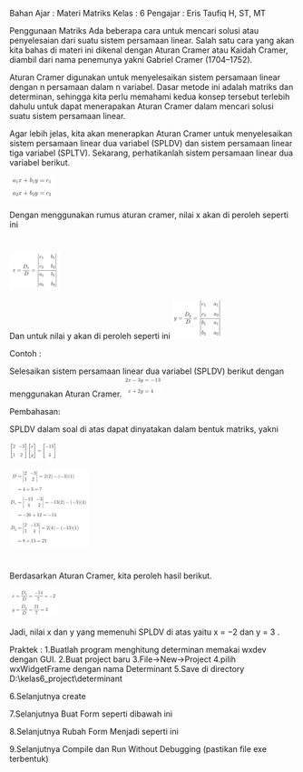 Bahan Ajar : Materi Matriks
Kelas : 6
Pengajar : Eris Taufiq H, ST, MT

Penggunaan Matriks
Ada beberapa cara untuk mencari solusi atau penyelesaian dari suatu sistem persamaan linear. Salah satu cara yang akan kita bahas di materi ini dikenal dengan Aturan Cramer atau Kaidah Cramer, diambil dari nama penemunya yakni Gabriel Cramer (1704–1752).

Aturan Cramer digunakan untuk menyelesaikan sistem persamaan linear dengan n persamaan dalam n variabel. Dasar metode ini adalah matriks dan determinan, sehingga kita perlu memahami kedua konsep tersebut terlebih dahulu untuk dapat menerapakan Aturan Cramer dalam mencari solusi suatu sistem persamaan linear.

Agar lebih jelas, kita akan menerapkan Aturan Cramer untuk menyelesaikan sistem persamaan linear dua variabel (SPLDV) dan sistem persamaan linear tiga variabel (SPLTV). Sekarang, perhatikanlah sistem persamaan linear dua variabel berikut.

![Alt text](image.png)

Dengan menggunakan rumus aturan cramer, nilai x akan di peroleh seperti ini

#

![Alt text](image-1.png)

Dan untuk nilai y akan di peroleh seperti ini
![Alt text](image-2.png)

Contoh :

Selesaikan sistem persamaan linear dua variabel (SPLDV) berikut dengan menggunakan Aturan Cramer.
![Alt text](image-3.png)

Pembahasan:

SPLDV dalam soal di atas dapat dinyatakan dalam bentuk matriks, yakni

![Alt text](image-4.png)

![Alt text](image-5.png)

#

#

Berdasarkan Aturan Cramer, kita peroleh hasil berikut.

![Alt text](image-6.png)

Jadi, nilai x dan y yang memenuhi SPLDV di atas yaitu
x = −2 dan y = 3
.

Praktek :
1.Buatlah program menghitung determinan memakai wxdev dengan GUI.
2.Buat project baru
3.File->New->Project
4.pilih wxWidgetFrame dengan nama Determinant
5.Save di directory D:\kelas6_project\determinant

6.Selanjutnya create

7.Selanjutnya Buat Form seperti dibawah ini

8.Selanjutnya Rubah Form Menjadi seperti ini

9.Selanjutnya Compile dan Run Without Debugging (pastikan file exe terbentuk)
